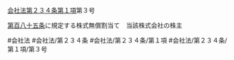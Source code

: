 [会社法第２３４条第１項](会社法＿＿＿＿第２３４条第１項)第３号

[第百八十五条](会社法＿＿＿＿第１８５条)に規定する株式無償割当て　当該株式会社の株主


#会社法
#会社法/第２３４条
#会社法/第２３４条/第１項
#会社法/第２３４条/第１項/第３号
